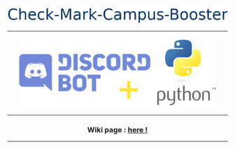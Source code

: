 <p align="center"><img src="https://raw.githubusercontent.com/keviiin38/Check-Mark-Campus-Booster/master/check-mark-campus-booster-logo.png"></p>

---

<p align="center"><img " src="https://github.com/keviiin38/Check-Mark-Campus-Booster/blob/dev-discord-bot/discord_bot/discord-bot-python-logo-450x160.png"></p>

---

<h3 align="center">Wiki page : <a href="https://github.com/keviiin38/Check-Mark-Campus-Booster/wiki">here !</a></h3>

---
